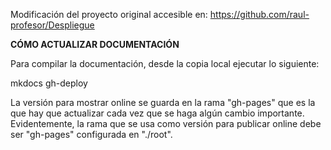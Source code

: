 Modificación del proyecto original accesible en: https://github.com/raul-profesor/Despliegue



**CÓMO ACTUALIZAR DOCUMENTACIÓN**

Para compilar la documentación, desde la copia local ejecutar lo siguiente:

mkdocs gh-deploy

La versión para mostrar online se guarda en la rama "gh-pages" que es la que hay que actualizar cada vez que se haga algún cambio importante. Evidentemente, la rama que se usa como versión para publicar online debe ser "gh-pages" configurada en "./root".
